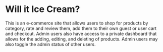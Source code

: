 # Will it Ice Cream?
  This is an e-commerce site that allows users to shop for products by category, rate and review them, add them to their own guest or user cart and checkout. Admin users also have access to a private dashboard that allows for the adding, editing, and deleting of products. Admin users may also toggle the admin status of other users. 
